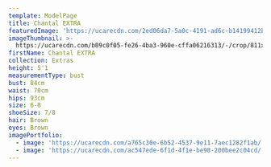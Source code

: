 ```yaml
---
template: ModelPage
title: Chantal EXTRA
featuredImage: 'https://ucarecdn.com/2ed06da7-5a0c-4191-ad6c-b14199412b06/'
imageThumbnail: >-
  https://ucarecdn.com/b09c0f05-fe26-4ba3-960e-cffa06216313/-/crop/811x997/116,181/-/preview/
firstName: Chantal EXTRA
collection: Extras
height: 5'1
measurementType: bust
bust: 84cm
waist: 70cm
hips: 93cm
size: 6-8
shoeSize: 7/8
hair: Brown
eyes: Brown
imagePortfolio:
  - image: 'https://ucarecdn.com/a765c30e-6b52-4537-9e11-7aec1282f1ab/'
  - image: 'https://ucarecdn.com/ac547ede-6f1d-4f1e-be98-200bee2c04cd/'
---
```


